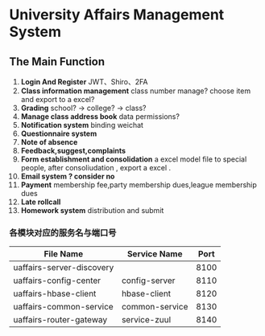 # University Affairs Management System #
## The Main Function ##
1. **Login And Register**
	JWT、Shiro、2FA
2. **Class information management**
	class number manage? choose item and export to a excel? 
3. **Grading**
	school? -> college? -> class?
4. **Manage class address book**
	data permissions?
5. **Notification system**
	binding weichat
6. **Questionnaire system**
7. **Note of absence**
8. **Feedback,suggest,complaints**
9. **Form establishment and consolidation**
	a excel model file to special people, after consoliudation , export a excel .
10. **Email system ? consider no**
11. **Payment**
	membership fee,party membership dues,league membership dues
12. **Late rollcall**
13. **Homework system**
	distribution and submit
	
### 各模块对应的服务名与端口号
| File Name                 | Service Name     |  Port     |
| --------                  | --------         | --------  |
| uaffairs-server-discovery |                  |   8100    |
| uaffairs-config-center    | config-server    |   8110    |
| uaffairs-hbase-client     | hbase-client     |   8120    |
| uaffairs-common-service   | common-service   |   8130    |
| uaffairs-router-gateway   | service-zuul     |   8140    |

